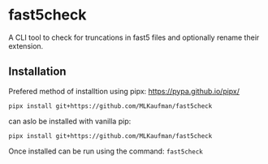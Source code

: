 # fast5check

A CLI tool to check for truncations in fast5 files and optionally rename their extension.

## Installation

Prefered method of installtion using pipx: <https://pypa.github.io/pipx/>

```
pipx install git+https://github.com/MLKaufman/fast5check
```

can aslo be installed with vanilla pip:

```
pipx install git+https://github.com/MLKaufman/fast5check
```

Once installed can be run using the command:
`fast5check`